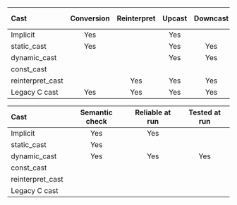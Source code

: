 |Cast            |Conversion|Reinterpret|Upcast|Downcast|Type qualifier |
|:---------------|:--------:|:---------:|:----:|:------:|:-------------:|
|Implicit        |Yes       |           |Yes   |        |               |
|static_cast     |Yes       |           |Yes   |Yes     |               |
|dynamic_cast    |          |           |Yes   |Yes     |               |
|const_cast      |          |           |      |        |Yes            |
|reinterpret_cast|          |Yes        |Yes   |Yes     |               |
|Legacy C cast   |Yes       |Yes        |Yes   |Yes     |Yes            |

|Cast            |Semantic check|Reliable at run|Tested at run|
|:---------------|:------------:|:-------------:|:-----------:|
|Implicit        |Yes           |Yes            |             |
|static_cast     |Yes           |               |             |
|dynamic_cast    |Yes           |Yes            |Yes          |
|const_cast      |              |               |             |
|reinterpret_cast|              |               |             |
|Legacy C cast   |              |               |             |
